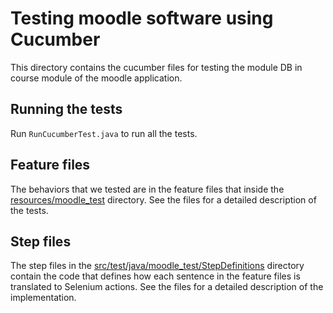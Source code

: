 # Testing moodle software using Cucumber
This directory contains the cucumber files for testing the module DB in course module of the moodle application.

## Running the tests
Run ```RunCucumberTest.java``` to run all the tests.

## Feature files
The behaviors that we tested are in the feature files that inside the [resources/moodle_test](resources/hellocucumber) directory. See the files for a detailed description of the tests.

## Step files
The step files in the [src/test/java/moodle_test/StepDefinitions](src/test/java/moodle_test/StepDefinitions) directory contain the code that defines how each sentence in the feature files is translated to Selenium actions. See the files for a detailed description of the implementation.
 
